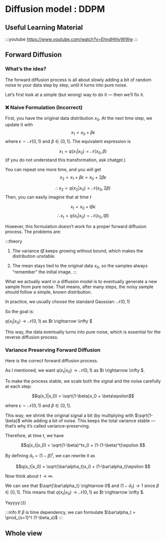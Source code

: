 # Diffusion model : DDPM

## Useful Learning Material

:::youtube
https://www.youtube.com/watch?v=EhndHhIvWWw
:::

## Forward Diffusion
### What’s the idea?

The forward diffusion process is all about slowly adding a bit of random noise to your data step by step, until it turns into pure noise.

Let’s first look at a simple (but wrong) way to do it — then we’ll fix it.

### ❌ Naive Formulation (Incorrect)

First, you have the original data distribution $x_0$. At the next time step, we update it with $$x_1 = x_0 + \beta\epsilon$$
where $\epsilon \sim \mathcal N(0, 1)$ and $\beta \in [0,1]$. The equivalent expression is

$$x_1 =q(x_1|x_0) = \mathcal N (x_0, \beta)$$
(if you do not understand this transformation, ask chatgpt.)

You can repeat one more time, and you will get 
$$x_2 = x_1 +\beta\epsilon = x_0 + 2\beta\epsilon$$

$$ \therefore x_2 = q(x_2|x_0) = \mathcal N (x_0, 2\beta) $$
Then, you can easily imagine that at time $t$ 

$$x_t = x_0 +t\beta\epsilon$$
$$ \therefore x_t = q(x_t|x_0) = \mathcal N (x_0, t\beta) $$

However, this formulation doesn’t work for a proper forward diffusion process. The problems are:

:::theory
1. The variance $t\beta$ keeps growing without bound, which makes the distribution unstable.

2. The mean stays tied to the original data $x_0$, so the samples always “remember” the initial image.
:::

What we actually want in a diffusion model is to eventually generate a new sample from pure noise.
That means, after many steps, the noisy sample should follow a simple, known distribution.

In practice, we usually choose the standard Gaussian: $\mathcal N(0,1)$

So the goal is:

$q(x_t|x_0) \rightarrow \mathcal N(0,1)$ as $t \rightarrow \infty $


This way, the data eventually turns into pure noise, which is essential for the reverse diffusion process.


### Variance Preserving Forward Diffusion

Here is the correct forward diffusion process.

As I mentioned, we want $q(x_t|x_0) \rightarrow \mathcal N(0,1)$ as $t \rightarrow \infty $.

To make the process stable, we scale both the signal and the noise carefully at each step:

$$q(x_1|x_0) = \sqrt{1-\beta}x_0 + \beta\epsilon$$

where $\epsilon \sim \mathcal N(0, 1)$ and $\beta \in [0,1]$.

This way, we shrink the original signal a bit (by multiplying with $\sqrt{1-\beta}$ while adding a bit of noise.
This keeps the total variance stable — that’s why it’s called variance-preserving.

Therefore, at time $t$, we have

$$q(x_t|x_0) = \sqrt{1-\beta}^tx_0 + (1-(1-\beta)^t)\epsilon
$$

By defining $\bar\alpha_t = (1-\beta)^t$, we can rewrite it as

$$q(x_t|x_0) = \sqrt{\bar\alpha_t}x_0 + (1-\bar\alpha_t)\epsilon
$$

Now think about $t \rightarrow \infty$. 

We can see that $\sqrt{\bar\alpha_t} \rightarrow 0$ and $(1-\bar\alpha_t) \rightarrow 1$ since $\beta \in [0,1]$. This means that  $q(x_t|x_0) \rightarrow \mathcal N(0,1)$ as $t \rightarrow \infty $.

Yayyyy:)))

:::info
If $\beta$ is time dependency, we can formulate $\bar\alpha_t = \prod_{s=1}^t (1-\beta_s)$
:::




## Whole view
